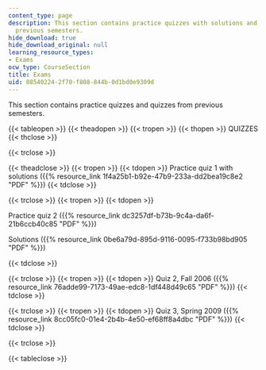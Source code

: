```yaml
---
content_type: page
description: This section contains practice quizzes with solutions and quizzes from
  previous semesters.
hide_download: true
hide_download_original: null
learning_resource_types:
- Exams
ocw_type: CourseSection
title: Exams
uid: 08540224-2f70-f808-844b-0d1bd0e9309d
---
```


This section contains practice quizzes and quizzes from previous semesters.

{{< tableopen >}}
{{< theadopen >}}
{{< tropen >}}
{{< thopen >}}
QUIZZES
{{< thclose >}}

{{< trclose >}}

{{< theadclose >}}
{{< tropen >}}
{{< tdopen >}}
Practice quiz 1 with solutions ({{% resource_link 1f4a25b1-b92e-47b9-233a-dd2bea19c8e2 "PDF" %}})
{{< tdclose >}}

{{< trclose >}}
{{< tropen >}}
{{< tdopen >}}


Practice quiz 2 ({{% resource_link dc3257df-b73b-9c4a-da6f-21b6ccb40c85 "PDF" %}})

Solutions ({{% resource_link 0be6a79d-895d-9116-0095-f733b98bd905 "PDF" %}})


{{< tdclose >}}

{{< trclose >}}
{{< tropen >}}
{{< tdopen >}}
Quiz 2, Fall 2006 ({{% resource_link 76adde99-7173-49ae-edc8-1df448d49c65 "PDF" %}})
{{< tdclose >}}

{{< trclose >}}
{{< tropen >}}
{{< tdopen >}}
Quiz 3, Spring 2009 ({{% resource_link 8cc05fc0-01e4-2b4b-4e50-ef68ff8a4dbc "PDF" %}})
{{< tdclose >}}

{{< trclose >}}

{{< tableclose >}}
